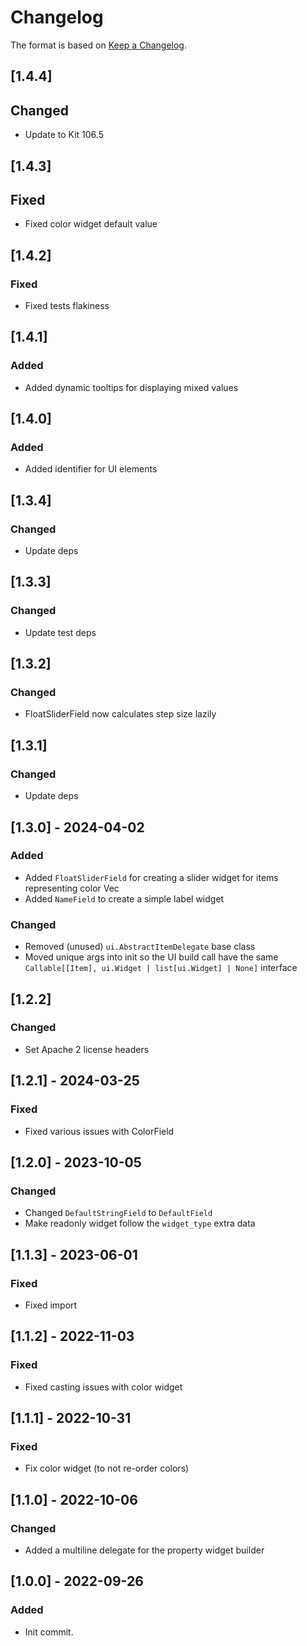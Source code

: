 # Changelog

The format is based on [Keep a Changelog](https://keepachangelog.com/en/1.0.0/).

## [1.4.4]
## Changed
- Update to Kit 106.5

## [1.4.3]
## Fixed
- Fixed color widget default value

## [1.4.2]
### Fixed
- Fixed tests flakiness

## [1.4.1]
### Added
- Added dynamic tooltips for displaying mixed values

## [1.4.0]
### Added
- Added identifier for UI elements

## [1.3.4]
### Changed
- Update deps

## [1.3.3]
### Changed
- Update test deps

## [1.3.2]
### Changed
- FloatSliderField now calculates step size lazily

## [1.3.1]
### Changed
- Update deps

## [1.3.0] - 2024-04-02
### Added
- Added `FloatSliderField` for creating a slider widget for items representing color Vec
- Added `NameField` to create a simple label widget
### Changed
- Removed (unused) `ui.AbstractItemDelegate` base class
- Moved unique args into init so the UI build call have the same `Callable[[Item], ui.Widget | list[ui.Widget] | None]` interface

## [1.2.2]
### Changed
- Set Apache 2 license headers

## [1.2.1] - 2024-03-25
### Fixed
- Fixed various issues with ColorField

## [1.2.0] - 2023-10-05
### Changed
- Changed `DefaultStringField` to `DefaultField`
- Make readonly widget follow the `widget_type` extra data

## [1.1.3] - 2023-06-01
### Fixed
- Fixed import

## [1.1.2] - 2022-11-03
### Fixed
- Fixed casting issues with color widget

## [1.1.1] - 2022-10-31
### Fixed
- Fix color widget (to not re-order colors)

## [1.1.0] - 2022-10-06
### Changed
- Added a multiline delegate for the property widget builder

## [1.0.0] - 2022-09-26
### Added
- Init commit.
